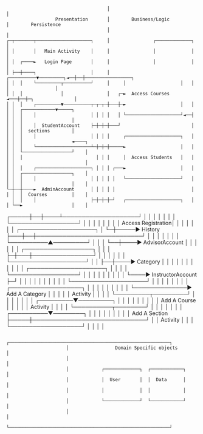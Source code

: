                                          │                                 │
                      Presentation       │        Business/Logic           │        Persistence
                                         │                                 │
    ┌─┬───────┬────────────────────┐     │                ┌─────────────┐  │
    │ │       │   Main Activity    │     │                │             │  │
    │ │  ┌────►   Login Page       │     │                │             │  │
    │ ├──┼────┐                    │     │     ┌──────────▼─────────┐◄──┼──┼─────────────────┐
    │ │  │    └─────────┬──────────┘     │     │                    │   │  │                 │
    │ │  │              │                │   ┌─►  Access Courses    ◄───┼──┼─┐               │
    │ │  │    ┌─────────▼──────────┬─┬─┬─┼───┼─►                    │   │  │ │  ┌────────────▼─────┐
    │ │  │    │                    │ │ │ │   │ └────────────────────┘◄──┤  │ │  │                  │
    │ │  │    │  StudentAccount    ├─┼─┼─┼───┘                          │  │ │  │  sections        │
    │ │  │    │                    │ │ │ │     ┌────────────────────┐   │  │ │  │                  ◄────┐
    │ │  │    └────────────────────┴─┼─┼─┼─────►                    │   │  │ │  └──────────────────┘    │
    │ │  │                           │ │ │     │  Access Students   │   │  │ │                          │
    │ │  │    ┌────────────────────┐ │ │ │ ┌───►                    │   │  │ │  ┌──────────────────┐    │
    │ │  │    │                    │ │ │ │ │   └────────────────────┘   │  │ │  │                  │    │
    └─┼──┼────►  AdminAccount      │ │ │ │ │                            │  │ │  │  Courses         │    │
      │  │    │                    ├─┼─┼─┼─┘   ┌────────────────────┐   │  │ └──►                  │    │
┌─────┼──┼────┴────────────────────┘ │ │ │     │                    │   │  │    └──────────────────┘    │
│     │  │                           │ │ │     │ Access Registration│   │  │                            │
│     │  │    ┌────────────────────┐ │ └─┼─────►      History       ├───┼──┼────────────────────────────┘
│     │  │    │                    │ │   │     └──────────▲─────────┘   │  │
│     └──┼────►  AdvisorAccount    │ │   │                │             │  │    ┌──────────────────┐
│        │    │                    ├─┼───┼────────────────┘             │  │    │                  │
│        │    └────────────────────┘ │   │                              ├──┼────►  Category        │
│        │                           │   │                              │  │    │                  │
│        │    ┌────────────────────┐ │   │                              │  │    └──────────────────┘
│        │    │                    │ │   │                              │  │
│        └────►  InstructorAccount ├─┘   │                              │  │
│             │                    │     │                              │  │
│             └────────────────────┘     │                              │  │
│                                        │                              │  │
│              ┌───────────────────┐     │                              │  │
│              │                   │     │                              │  │
└──────────────►  Add A Category   │     │                              │  │
               │   Activity        │     │                              │  │
               └─────────┬─────────┘     │                              │  │
                         │               │                              │  │
               ┌─────────▼─────────┐     │                              │  │
               │                   │     │                              │  │
               │  Add A Course     │     │                              │  │
               │  Activity         │     │                              │  │
               └──────────┬────────┘     │                              │  │
                          │              │                              │  │
               ┌──────────▼────────┐     │                              │  │
               │                   │     │                              │  │
               │  Add A Section    ├─────┼──────────────────────────────┘  │
               │  Activity         │     │                                 │
               └───────────────────┘     │                                 │
                                         │                                 │

                          ┌───────────────────────────────────────────────────────────┐
                          │                 Domain Specific objects                   │
                          │                                                           │
                          │            ┌─────────────┐  ┌────────────┐                │
                          │            │  User       │  │  Data      │                │
                          │            │             │  │            │                │
                          │            └─────────────┘  └────────────┘                │
                          │                                                           │
                          └───────────────────────────────────────────────────────────┘